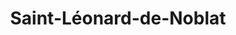 ---
title: Saint-Léonard-de-Noblat
url: /saint-leonard-de-noblat/
latitude: 45.838
longitude: 1.491
---